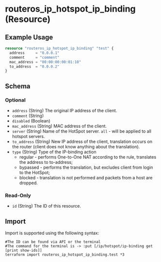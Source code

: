 # routeros_ip_hotspot_ip_binding (Resource)


## Example Usage
```terraform
resource "routeros_ip_hotspot_ip_binding" "test" {
  address     = "0.0.0.1"
  comment     = "comment"
  mac_address = "00:00:00:00:01:10"
  to_address  = "0.0.0.2"
}
```

<!-- schema generated by tfplugindocs -->
## Schema

### Optional

- `address` (String) The original IP address of the client.
- `comment` (String)
- `disabled` (Boolean)
- `mac_address` (String) MAC address of the client.
- `server` (String) Name of the HotSpot server. `all` - will be applied to all hotspot servers.
- `to_address` (String) New IP address of the client, translation occurs on the router (client does not know anything about the translation).
- `type` (String) Type of the IP-binding action
  * regular - performs One-to-One NAT according to the rule, translates the address to to-address;
  * bypassed - performs the translation, but excludes client from login to the HotSpot;
  * blocked - translation is not performed and packets from a host are dropped.

### Read-Only

- `id` (String) The ID of this resource.

## Import
Import is supported using the following syntax:
```shell
#The ID can be found via API or the terminal
#The command for the terminal is -> :put [/ip/hotspot/ip-binding get [print show-ids]]
terraform import routeros_ip_hotspot_ip_binding.test *3
```
